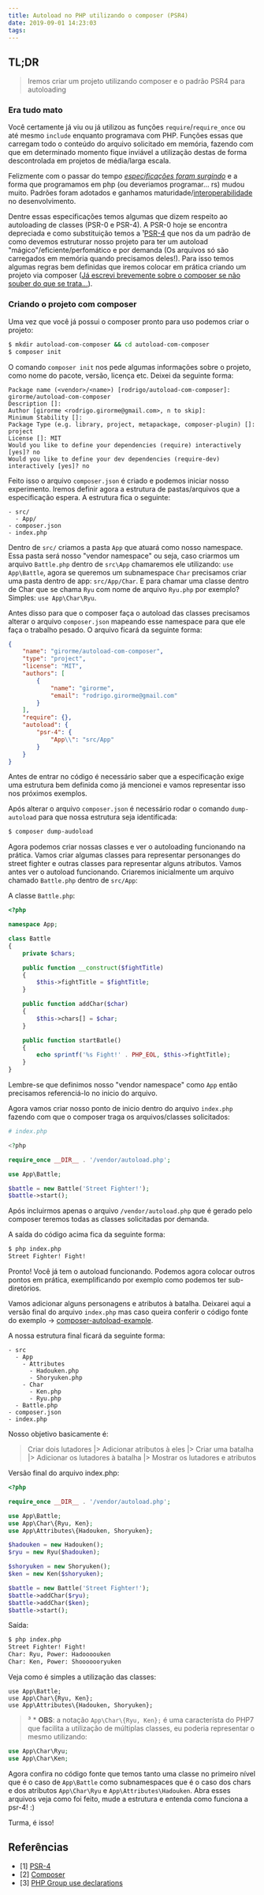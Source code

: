 ```yaml
---
title: Autoload no PHP utilizando o composer (PSR4)
date: 2019-09-01 14:23:03
tags:
---
```


## TL;DR
> Iremos criar um projeto utilizando composer e o padrão PSR4 para autoloading

### Era tudo mato
Você certamente já viu ou já utilizou as funções `require`/`require_once` ou até mesmo `include` enquanto programava com PHP.
Funções essas que carregam todo o conteúdo do arquivo solicitado em memória, fazendo com que em determinado momento fique inviável a utilização destas de forma descontrolada em projetos de média/larga escala.

Felizmente com o passar do tempo *[especificações foram surgindo](https://www.php-fig.org/)* e a forma que programamos em php (ou deveriamos programar... rs) mudou muito. 
Padrões foram adotados e ganhamos maturidade/[interoperabilidade](https://pt.wikipedia.org/wiki/Interoperabilidade) no desenvolvimento.

Dentre essas especificações temos algumas que dizem respeito ao autoloading de classes (PSR-0 e PSR-4). A PSR-0 hoje se encontra depreciada e como substituição temos a ¹[PSR-4](https://www.php-fig.org/psr/psr-4/) que nos da um padrão de como devemos estruturar nosso projeto para ter um autoload "mágico"/eficiente/perfomático e por demanda (Os arquivos só são carregados em memória quando precisamos deles!).
Para isso temos algumas regras bem definidas que iremos colocar em prática criando um projeto via composer ([Já escrevi brevemente sobre o composer se não souber do que se trata...](post-composer)).

### Criando o projeto com composer
Uma vez que você já possui o composer pronto para uso podemos criar o projeto:

```bash
$ mkdir autoload-com-composer && cd autoload-com-composer
$ composer init
```

O comando `composer init` nos pede algumas informações sobre o projeto, como nome do pacote, versão, licença etc.
Deixei da seguinte forma:

```
Package name (<vendor>/<name>) [rodrigo/autoload-com-composer]: girorme/autoload-com-composer
Description []:
Author [girorme <rodrigo.girorme@gmail.com>, n to skip]:
Minimum Stability []:
Package Type (e.g. library, project, metapackage, composer-plugin) []: project
License []: MIT
Would you like to define your dependencies (require) interactively [yes]? no
Would you like to define your dev dependencies (require-dev) interactively [yes]? no
```

Feito isso o arquivo `composer.json` é criado e podemos iniciar nosso experimento.
Iremos definir agora a estrutura de pastas/arquivos que a especificação espera.
A estrutura fica o seguinte:

```
- src/
  - App/
- composer.json
- index.php
```

Dentro de `src/` criamos a pasta `App` que atuará como nosso namespace. Essa pasta será nosso "vendor namespace" ou seja, caso criarmos um arquivo `Battle.php` dentro de `src\App` chamaremos ele utilizando: `use App\Battle`, agora se queremos um subnamespace `Char` precisamos criar uma pasta dentro de app: `src/App/Char`. E para chamar uma classe dentro de Char que se chama `Ryu` com nome de arquivo `Ryu.php` por exemplo? Simples: `use App\Char\Ryu`.

Antes disso para que o composer faça o autoload das classes precisamos alterar o arquivo `composer.json` mapeando esse namespace para que ele faça o trabalho pesado. O arquivo ficará da seguinte forma:

```json
{
    "name": "girorme/autoload-com-composer",
    "type": "project",
    "license": "MIT",
    "authors": [
        {
            "name": "girorme",
            "email": "rodrigo.girorme@gmail.com"
        }
    ],
    "require": {},
    "autoload": {
        "psr-4": {
            "App\\": "src/App"
        }
    }
}
```

Antes de entrar no código é necessário saber que a especificação exige uma estrutura bem definida como já mencionei e vamos representar isso nos próximos exemplos.

Após alterar o arquivo `composer.json` é necessário rodar o comando `dump-autoload` para que nossa estrutura seja identificada:

```bash
$ composer dump-audoload
```

Agora podemos criar nossas classes e ver o autoloading funcionando na prática. Vamos criar algumas classes para representar personanges do street fighter e outras classes para representar alguns atributos. Vamos antes ver o autoload funcionando.
Criaremos inicialmente um arquivo chamado `Battle.php` dentro de `src/App`:

A classe `Battle.php`:
```php
<?php

namespace App;

class Battle
{
    private $chars;

    public function __construct($fightTitle)
    {
        $this->fightTitle = $fightTitle;
    }

    public function addChar($char)
    {
        $this->chars[] = $char;
    }

    public function startBatle()
    {
        echo sprintf('%s Fight!' . PHP_EOL, $this->fightTitle);
    }
}
```

Lembre-se que definimos nosso "vendor namespace" como `App` então precisamos referenciá-lo no inicio do arquivo.

Agora vamos criar nosso ponto de inicio dentro do arquivo `index.php` fazendo com que o composer traga os arquivos/classes solicitados:

```php
# index.php

<?php

require_once __DIR__ . '/vendor/autoload.php';

use App\Battle;

$battle = new Battle('Street Fighter!');
$battle->start();
```

Após incluirmos apenas o arquivo `/vendor/autoload.php` que é gerado pelo composer teremos todas as classes solicitadas por demanda.

A saída do código acima fica da seguinte forma:

```bash
$ php index.php
Street Fighter! Fight!
```

Pronto! Você já tem o autoload funcionando. Podemos agora colocar outros pontos em prática, exemplificando por exemplo como podemos ter sub-diretórios.

Vamos adicionar alguns personagens e atributos à batalha. Deixarei aqui a versão final do arquivo `index.php` mas caso queira conferir o código fonte do exemplo -> [composer-autoload-example](https://github.com/girorme/composer-autoload-example).

A nossa estrutura final ficará da seguinte forma:

```
- src
  - App
    - Attributes
      - Hadouken.php
      - Shoryuken.php
    - Char
      - Ken.php
      - Ryu.php
  - Battle.php
- composer.json
- index.php
```

Nosso objetivo basicamente é:
> Criar dois lutadores 
  |> Adicionar atributos à eles 
  |> Criar uma batalha
  |> Adicionar os lutadores à batalha
  |> Mostrar os lutadores e atributos

Versão final do arquivo index.php:

```php
<?php

require_once __DIR__ . '/vendor/autoload.php';

use App\Battle;
use App\Char\{Ryu, Ken};
use App\Attributes\{Hadouken, Shoryuken};

$hadouken = new Hadouken();
$ryu = new Ryu($hadouken);

$shoryuken = new Shoryuken();
$ken = new Ken($shoryuken);

$battle = new Battle('Street Fighter!');
$battle->addChar($ryu);
$battle->addChar($ken);
$battle->start();
```

Saída:

```bash
$ php index.php
Street Fighter! Fight!
Char: Ryu, Power: Hadoooouken
Char: Ken, Power: Shooooooryuken
```

Veja como é simples a utilização das classes:

```php7
use App\Battle;
use App\Char\{Ryu, Ken};
use App\Attributes\{Hadouken, Shoryuken};
```

> ³ * **OBS**: a notação `App\Char\{Ryu, Ken};` é uma característa do PHP7 que facilita a utilização de múltiplas classes, eu poderia representar o mesmo utilizando:

```php
use App\Char\Ryu;
use App\Char\Ken;
```

Agora confira no código fonte que temos tanto uma classe no primeiro nível que é o caso de `App\Battle` como subnamespaces que é o caso dos chars e dos atributos `App\Char\Ryu` e `App\Attributes\Hadouken`. Abra esses arquivos veja como foi feito, mude a estrutura e entenda como funciona a psr-4! :)

Turma, é isso!


## Referências

- [1] [PSR-4](https://www.php-fig.org/psr/psr-4/)
- [2] [Composer](https://getcomposer.org/)
- [3] [PHP Group use declarations](https://www.php.net/manual/pt_BR/language.namespaces.importing.php#language.namespaces.importing.group)
